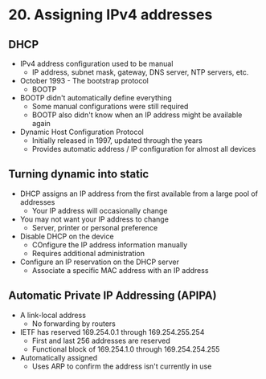 # 20. Assigning IPv4 addresses

## DHCP

* IPv4 address configuration used to be manual
  * IP address, subnet mask, gateway, DNS server, NTP servers, etc.
* October 1993 - The bootstrap protocol
  * BOOTP
* BOOTP didn't automatically define everything
  * Some manual configurations were still required
  * BOOTP also didn't know when an IP address might be available again
* Dynamic Host Configuration Protocol
  * Initially released in 1997, updated through the years
  * Provides automatic address / IP configuration for almost all devices

## Turning dynamic into static

* DHCP assigns an IP address from the first available from a large pool of addresses
  * Your IP address will occasionally change
* You may not want your IP address to change
  * Server, printer or personal preference
* Disable DHCP on the device
  * COnfigure the IP address information manually
  * Requires additional administration
* Configure an IP reservation on the DHCP server
  * Associate a specific MAC address with an IP address

## Automatic Private IP Addressing (APIPA)

* A link-local address
  * No forwarding by routers
* IETF has reserved 169.254.0.1 through 169.254.255.254
  * First and last 256 addresses are reserved
  * Functional block of 169.254.1.0 through 169.254.254.255
* Automatically assigned
  * Uses ARP to confirm the address isn't currently in use
